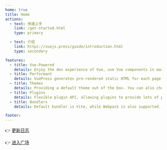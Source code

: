 ```yaml
---
home: true
title: Home
actions:
  - text: 快速上手
    link: /get-started.html
    type: primary

  - text: 介绍
    link: https://vuejs.press/guide/introduction.html
    type: secondary

features:
  - title: Vue-Powered
    details: Enjoy the dev experience of Vue, use Vue components in markdown, and develop custom themes with Vue.
  - title: Performant
    details: VuePress generates pre-rendered static HTML for each page, and runs as an SPA once a page is loaded.
  - title: Themes
    details: Providing a default theme out of the box. You can also choose a community theme or create your own one.
  - title: Plugins
    details: Flexible plugin API, allowing plugins to provide lots of plug-and-play features for your site.
  - title: Bundlers
    details: Default bundler is Vite, while Webpack is also supported. Choose the one you like!

footer: 
---
```


👉 [更新日志](./update-logs.md)

👉 [进入广场](./playground/README.md)